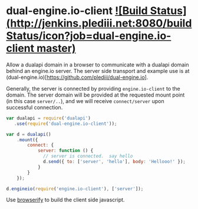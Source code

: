 # dual-engine.io-client [![Build Status](http://jenkins.plediii.net:8080/buildStatus/icon?job=dual-engine.io-client master)](http://jenkins.plediii.net:8080/job/dual-engine.io-client%20master/)

Allow a dualapi domain in a browser to communicate with a dualapi
domain behind an engine.io server.  The server side transport and example use is at (dual-engine.io)[https://github.com/plediii/dual-engine.io].


Generally, the server is connected by providing `engine.io-client` to the domain.  The server domain will be provided at the requested mount point (in this case `server/..`), and we will receive `connect/server` upon successful connection.

```javascript
var dualapi = require('dualapi')
   .use(require('dual-engine.io-client'));

var d = dualapi()
    .mount({
        connect: {
            server: function () {
              // server is connected.  say hello
              d.send({ to: ['server', 'hello'], body: 'Hellooo!' });
            }
        }
    });

d.engineio(require('engine.io-client'), ['server']);
```

Use [browserify](http://browserify.org/) to build the client side
javascript.
